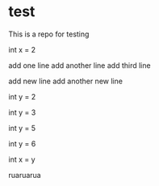 # test
This is a repo for testing

int x = 2

add one line
add another line
add third line

add new line
add another new line

int y = 2

int y = 3

int y = 5

int y = 6


int x = y

ruaruarua
